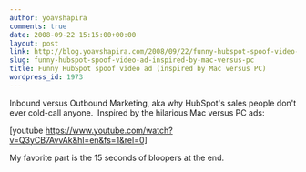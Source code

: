 ```yaml
---
author: yoavshapira
comments: true
date: 2008-09-22 15:15:00+00:00
layout: post
link: http://blog.yoavshapira.com/2008/09/22/funny-hubspot-spoof-video-ad-inspired-by-mac-versus-pc/
slug: funny-hubspot-spoof-video-ad-inspired-by-mac-versus-pc
title: Funny HubSpot spoof video ad (inspired by Mac versus PC)
wordpress_id: 1973
---
```


Inbound versus Outbound Marketing, aka why HubSpot's sales people don't ever cold-call anyone.  Inspired by the hilarious Mac versus PC ads:

  


[youtube https://www.youtube.com/watch?v=Q3yCB7AvvAk&hl=en&fs=1&rel=0]  


  
  
My favorite part is the 15 seconds of bloopers at the end.
